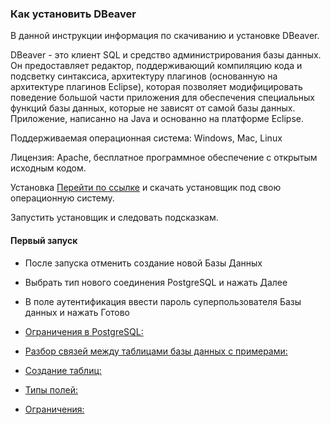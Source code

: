 ### Как установить DBeaver
В данной инструкции информация по скачиванию и установке DBeaver.

DBeaver - это клиент SQL и средство администрирования базы данных. Он предоставляет редактор, поддерживающий компиляцию кода и подсветку синтаксиса, архитектуру плагинов (основанную на архитектуре плагинов Eclipse), которая позволяет модифицировать поведение большой части приложения для обеспечения специальных функций базы данных, которые не зависят от самой базы данных. Приложение, написанно на Java и основанно на платформе Eclipse.

Поддерживаемая операционная система: Windows, Mac, Linux

Лицензия: Apache, бесплатное программное обеспечение с открытым исходным кодом.

Установка
[Перейти по ссылке](https://dbeaver.io/download/) и скачать установщик под свою операционную систему.

Запустить установщик и следовать подсказкам.

#### Первый запуск

* После запуска отменить создание новой Базы Данных
* Выбрать тип нового соединения PostgreSQL и нажать Далее
* В поле аутентификация ввести пароль суперпользователя Базы данных и нажать Готово
  
* [Ограничения в PostgreSQL:](https://www.postgresql.org/docs/current/ddl-constraints.html)
* [Разбор связей между таблицами базы данных с примерами:](https://habr.com/ru/post/488054/)
* [Создание таблиц:](https://www.postgresql.org/docs/12/sql-createtable.html)
* [Типы полей:](https://www.postgresql.org/docs/12/datatype.html)
* [Ограничения:](https://www.postgresql.org/docs/current/ddl-constraints.html)
